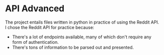 # API Advanced

The project entails files written in python in practice of using the Reddit API.  
I chose the Reddit API for practice because:
* There's a lot of endpoints available, many of which don't require any form of authentication.  
* There's tons of information to be parsed out and presented.  
